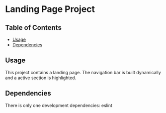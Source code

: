 # Landing Page Project

## Table of Contents

* [Usage](#usage)
* [Dependencies](#dependencies)

## Usage

This project contains a landing page. The navigation bar is built dynamically and a active section is highlighted.

## Dependencies

There is only one development dependencies: eslint